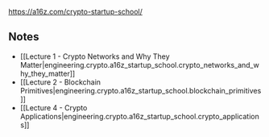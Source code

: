 
https://a16z.com/crypto-startup-school/

## Notes

* [[Lecture 1 - Crypto Networks and Why They Matter|engineering.crypto.a16z_startup_school.crypto_networks_and_why_they_matter]]
* [[Lecture 2 - Blockchain Primitives|engineering.crypto.a16z_startup_school.blockchain_primitives]]
* [[Lecture 4 - Crypto Applications|engineering.crypto.a16z_startup_school.crypto_applications]]
